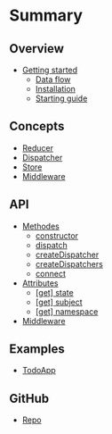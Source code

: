 # Summary

## Overview

* [Getting started](README.md)
  * [Data flow](README.md#data-flow)
  * [Installation](README.md#install)
  * [Starting guide](README.md#start)

## Concepts

* [Reducer](concepts/reducer.md)
* [Dispatcher](concepts/actiondispatcher.md)
* [Store](concepts/store.md)
* [Middleware](concepts/middlewares.md)

## API

* [Methodes](methods.md)
  * [constructor](methods.md#constructor)
  * [dispatch](methods.md#dispatch)
  * [createDispatcher](methods.md#createDispatcher)
  * [createDispatchers](methods.md#createDispatchers)
  * [connect](methods.md#connect)
* [Attributes](attributes.md)
  * [\[get\] state](attributes/read-only-state.md)
  * [\[get\] subject](attributes/get-subject.md)
  * [\[get\] namespace](attributes/get-namespace.md)
* [Middleware](concepts/middlewares.md)

## Examples

* [TodoApp](https://github.com/zazapeta/rx-react-store/tree/master/rx-react-store-example-todo)

## GitHub

* [Repo](https://github.com/zazapeta/rx-react-store)

